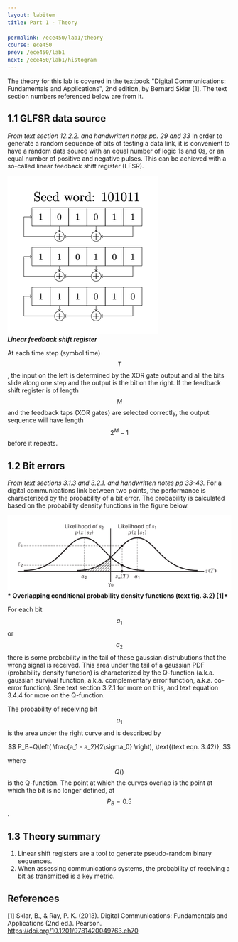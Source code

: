 ```yaml
---
layout: labitem
title: Part 1 - Theory

permalink: /ece450/lab1/theory
course: ece450
prev: /ece450/lab1
next: /ece450/lab1/histogram
---
```


The theory for this lab is covered in the textbook "Digital Communications: Fundamentals and Applications", 2nd edition, by Bernard Sklar [1]. The text section numbers referenced below are from it.

## 1.1 GLFSR data source

_From text section 12.2.2. and handwritten notes pp. 29 and 33_ In order to generate a random sequence of bits of testing a data link, it is convenient to have a random data source with an equal number of logic 1s and 0s, or an equal number of positive and negative pulses. This can be achieved with a so-called linear feedback shift register (LFSR).

  ![lfsr.png](figures/lfsr.png) <br>
  __*Linear feedback shift register*__

At each time step (symbol time) $$T$$, the input on the left is determined by the XOR gate output and all the bits slide along one step and the output is the bit on the right. If the feedback shift register is of length $$M$$ and the feedback taps (XOR gates) are selected correctly, the output sequence will have length $$2^M -1$$ before it repeats.

## 1.2 Bit errors

_From text sections 3.1.3 and 3.2.1. and handwritten notes pp 33-43._ For a digital communications link between two points, the performance is characterized by the probability of a bit error. The probability is calculated based on the probability density functions in the figure below.

  ![pdf-overlap.png](figures/pdf-overlap.png)<br>
  __* Overlapping conditional probability density functions (text fig. 3.2) [1]*__

For each bit $$a_1$$ or $$a_2$$ there is some probability in the tail of these gaussian distrubutions that the wrong signal is received. This area under the tail of a gaussian PDF (probability density function) is characterized by the Q-function (a.k.a. gaussian survival function, a.k.a. complementary error function, a.k.a. co-error function). See text section 3.2.1 for more on this, and text equation 3.4.4 for more on the Q-function.

The probability of receiving bit $$a_1$$ is the area under the right curve and is described by

$$
P_B=Q\left( \frac{a_1 - a_2}{2\sigma_0} \right), \text{(text eqn. 3.42)},
$$

where $$Q()$$ is the Q-function. The point at which the curves overlap is the point at which the bit is no longer defined, at $$P_B=0.5$$.

## 1.3 Theory summary

1. Linear shift registers are a tool to generate pseudo-random binary sequences.
2. When assessing communications systems, the probability of receiving a bit as transmitted is a key metric. 

## References

[1] Sklar, B., & Ray, P. K. (2013). Digital Communications: Fundamentals and Applications (2nd ed.). Pearson. https://doi.org/10.1201/9781420049763.ch70